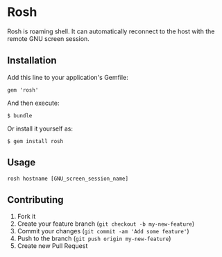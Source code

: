 # Rosh

Rosh is roaming shell.
It can automatically reconnect to the host with the remote GNU screen session.

## Installation

Add this line to your application's Gemfile:

    gem 'rosh'

And then execute:

    $ bundle

Or install it yourself as:

    $ gem install rosh

## Usage

    rosh hostname [GNU_screen_session_name]

## Contributing

1. Fork it
2. Create your feature branch (`git checkout -b my-new-feature`)
3. Commit your changes (`git commit -am 'Add some feature'`)
4. Push to the branch (`git push origin my-new-feature`)
5. Create new Pull Request
